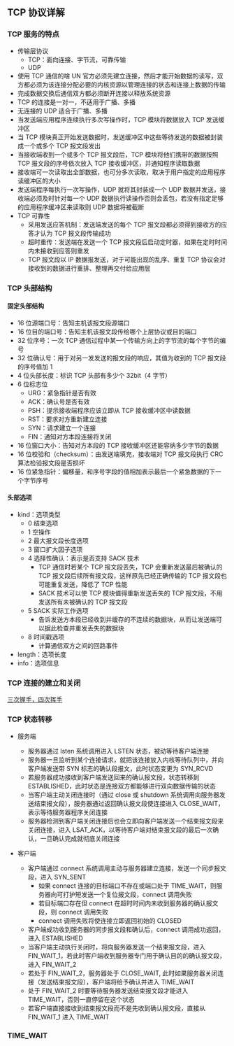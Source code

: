## TCP 协议详解

### TCP 服务的特点

- 传输层协议
  - TCP：面向连接、字节流，可靠传输
  - UDP
- 使用 TCP 通信的啥 UN 官方必须先建立连接，然后才能开始数据的读写，双方都必须为该连接分配必要的内核资源以管理连接的状态和连接上数据的传输
- 完成数据交换后通信双方都必须断开连接以释放系统资源
- TCP 的连接是一对一，不适用于广播、多播
- 无连接的 UDP 适合于广播、多播
- 当发送端应用程序连续执行多次写操作时，TCP 模块将数据放入 TCP 发送缓冲区
- 当 TCP 模块真正开始发送数据时，发送缓冲区中这些等待发送的数据被封装成一个或多个 TCP 报文段发出
- 当接收端收到一个或多个 TCP 报文段后，TCP 模块将他们携带的数据按照 TCP 报文段的序号依次放入 TCP 接收缓冲区，并通知程序读取数据
- 接收端可一次读取出全部数据，也可分多次读取，取决于用户指定的应用程序读缓冲区的大小
- 发送端程序每执行一次写操作，UDP 就将其封装成一个 UDP 数据并发送，接收端必须及时针对每一个 UDP 数据执行读操作否则会丢包，若没有指定足够的应用程序缓冲区来读取则 UDP 数据将被截断
- TCP 可靠性
  - 采用发送应答机制：发送端发送的每个 TCP 报文段都必须得到接收方的应答才认为 TCP 报文段传输成功
  - 超时重传：发送端在发送一个 TCP 报文段后启动定时器，如果在定时时间内未接收到应答则重发
  - TCP 报文段以 IP 数据报发送，对于可能出现的乱序、重复 TCP 协议会对接收到的数据进行重排、整理再交付给应用层

### TCP 头部结构

#### 固定头部结构

- 16 位源端口号：告知主机该报文段源端口
- 16 位目的端口号：告知主机该报文段传给哪个上层协议或目的端口
- 32 位序号：一次 TCP 通信过程中某一个传输方向上的字节流的每个字节的编号
- 32 位确认号：用于对另一发发送的报文段的响应，其值为收到的 TCP 报文段的序号值加 1
- 4 位头部长度：标识 TCP 头部有多少个 32bit（4 字节）
- 6 位标志位
  - URG：紧急指针是否有效
  - ACK：确认号是否有效
  - PSH：提示接收端程序应该立即从 TCP 接收缓冲区中读数据
  - RST：要求对方重新建立连接
  - SYN：请求建立一个连接
  - FIN：通知对方本段连接将关闭
- 16 位窗口大小：告知对方本段的 TCP 接收缓冲区还能容纳多少字节的数据
- 16 位校验和（checksum）：由发送端填充，接收端对 TCP 报文段执行 CRC 算法检验报文段是否损坏
- 16 位紧急指针：偏移量，和序号字段的值相加表示最后一个紧急数据的下一个字节序号

#### 头部选项

- kind：选项类型
  - 0 结束选项
  - 1 空操作
  - 2 最大报文段长度选项
  - 3 窗口扩大因子选项
  - 4 选择性确认：表示是否支持 SACK 技术
    - TCP 通信时若某个 TCP 报文段丢失，TCP 会重新发送最后被确认的 TCP 报文段后续所有报文段，这样原先已经正确传输的 TCP 报文段也可能重复发送，降低了 TCP 性能
    - SACK 技术可以使 TCP 模块值得重新发送丢失的 TCP 报文段，不用发送所有未被确认的 TCP 报文段
  - 5 SACK 实际工作选项
    - 告诉发送方本段已经收到并缓存的不连续的数据块，从而让发送端可以据此检查并重发丢失的数据块
  - 8 时间戳选项
    - 计算通信双方之间的回路事件
- length：选项长度
- info：选项信息

### TCP 连接的建立和关闭

[三次握手，四次挥手](https://baijiahao.baidu.com/s?id=1654225744653405133&wfr=spider&for=pc)

### TCP 状态转移

- 服务端
  - 服务器通过 lsten 系统调用进入 LSTEN 状态，被动等待客户端连接
  - 服务器一旦监听到某个连接请求，就把该连接放入内核等待队列中，并向客户端发送带 SYN 标志的确认段报文，此时状态变更为 SYN_RCVD
  - 若服务器成功接收到客户端发送回来的确认报文段，状态转移到 ESTABLISHED，此时状态是连接双方都能够进行双向数据传输的状态
  - 当客户端主动关闭连接时（通过 close 或 shutdown 系统调用向服务器发送结束报文段），服务器通过返回确认报文段使连接进入 CLOSE_WAIT，表示等待服务器程序关闭连接
  - 服务器检测到客户端关闭连接后也会立即向客户端发送一个结束报文段来关闭连接，进入 LSAT_ACK，以等待客户端对结束报文段的最后一次确认，一旦确认完成就彻底关闭连接

- 客户端
  - 客户端通过 connect 系统调用主动与服务器建立连接，发送一个同步报文段，进入 SYN_SENT
    - 如果 connect 连接的目标端口不存在或端口处于 TIME_WAIT，则服务器向可打护短发送一个复位报文段，connect 调用失败
    - 若目标端口存在但 connect 在超时时间内未收到服务器的确认报文段，则 connect 调用失败
    - connect 调用失败将使连接立即返回初始的 CLOSED
  - 客户端成功收到服务器的同步报文段和确认后，connect 调用成功返回，进入 ESTABLISHED
  - 当客户端主动执行关闭时，将向服务器发送一个结束报文段，进入 FIN_WAIT_1，若此时客户端收到服务器专门用于确认目的的确认报文段，进入 FIN_WAIT_2
  - 若处于 FIN_WAIT_2，服务器处于 CLOSE_WAIT, 此时如果服务器关闭连接（发送结束报文段），客户端将给予确认并进入 TIME_WAIT
  - 处于 FIN_WAIT_2 时要等待服务器发送结束报文段才能进入 TIME_WAIT，否则一直停留在这个状态
  - 若客户端直接接收到结束报文段而不是先收到确认报文段，直接从 FIN_WAIT_1 进入 TIME_WAIT

### TIME_WAIT
